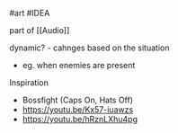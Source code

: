 #art 
#IDEA 

part of [[Audio]]

dynamic? - cahnges based on the situation
- eg. when enemies are present

Inspiration 
- Bossfight (Caps On, Hats Off)
- https://youtu.be/Kx57-iuawzs
- https://youtu.be/hRznLXhu4pg
